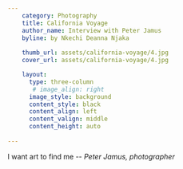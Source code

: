 ```yaml
---
    category: Photography
    title: California Voyage 
    author_name: Interview with Peter Jamus
    byline: by Nkechi Deanna Njaka
    
    thumb_url: assets/california-voyage/4.jpg
    cover_url: assets/california-voyage/4.jpg

    layout:
      type: three-column
       # image_align: right
      image_style: background
      content_style: black
      content_align: left
      content_valign: middle
      content_height: auto 
        
---
```

I want art to find me
-- <em>Peter Jamus, photographer</em>